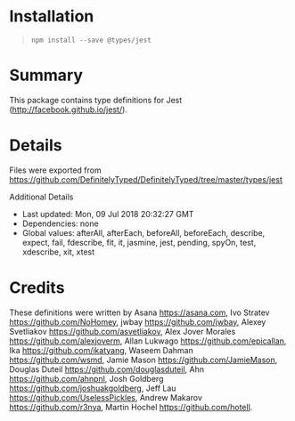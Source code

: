 # Installation
> `npm install --save @types/jest`

# Summary
This package contains type definitions for Jest (http://facebook.github.io/jest/).

# Details
Files were exported from https://github.com/DefinitelyTyped/DefinitelyTyped/tree/master/types/jest

Additional Details
 * Last updated: Mon, 09 Jul 2018 20:32:27 GMT
 * Dependencies: none
 * Global values: afterAll, afterEach, beforeAll, beforeEach, describe, expect, fail, fdescribe, fit, it, jasmine, jest, pending, spyOn, test, xdescribe, xit, xtest

# Credits
These definitions were written by Asana <https://asana.com>, Ivo Stratev <https://github.com/NoHomey>, jwbay <https://github.com/jwbay>, Alexey Svetliakov <https://github.com/asvetliakov>, Alex Jover Morales <https://github.com/alexjoverm>, Allan Lukwago <https://github.com/epicallan>, Ika <https://github.com/ikatyang>, Waseem Dahman <https://github.com/wsmd>, Jamie Mason <https://github.com/JamieMason>, Douglas Duteil <https://github.com/douglasduteil>, Ahn <https://github.com/ahnpnl>, Josh Goldberg <https://github.com/joshuakgoldberg>, Jeff Lau <https://github.com/UselessPickles>, Andrew Makarov <https://github.com/r3nya>, Martin Hochel <https://github.com/hotell>.
